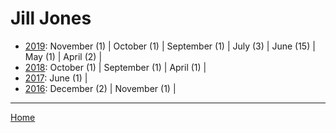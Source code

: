 # Jill Jones

  * [2019](./jill-jones-2019.md): 
      November (1) | 
      October (1) | 
      September (1) | 
      July (3) | 
      June (15) | 
      May (1) | 
      April (2) | 
  * [2018](./jill-jones-2018.md): 
      October (1) | 
      September (1) | 
      April (1) | 
  * [2017](./jill-jones-2017.md): 
      June (1) | 
  * [2016](./jill-jones-2016.md): 
      December (2) | 
      November (1) | 

----

[Home](../)
